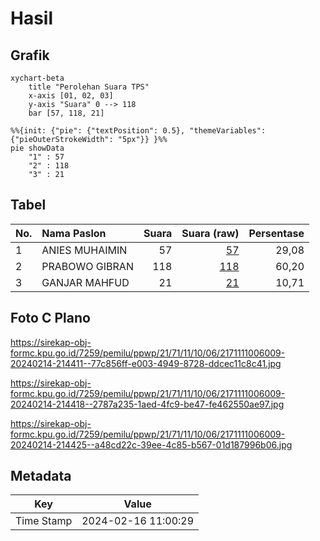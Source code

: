 # Hasil

## Grafik

```mermaid
xychart-beta
    title "Perolehan Suara TPS"
    x-axis [01, 02, 03]
    y-axis "Suara" 0 --> 118
    bar [57, 118, 21]
```

```mermaid
%%{init: {"pie": {"textPosition": 0.5}, "themeVariables": {"pieOuterStrokeWidth": "5px"}} }%%
pie showData
    "1" : 57
    "2" : 118
    "3" : 21
```

## Tabel

| No. | Nama Paslon    | Suara | Suara (raw) | Persentase |
|:--- |:-------------- | -----:| -----------:| ----------:|
| 1   | ANIES MUHAIMIN | 57    | [57][p-1]   | 29,08      |
| 2   | PRABOWO GIBRAN | 118   | [118][p-2]  | 60,20      |
| 3   | GANJAR MAHFUD  | 21    | [21][p-3]   | 10,71      |


[p-1]: https://github.com/gigit-pemilu/pemilu-2024-21-kepulauan-riau/blob/main/pilpres/hitung-suara/sub/21-kepulauan-riau/sub/71-kota-batam/sub/11-sagulung/sub/1006-sungai-pelunggut/sub/009-tps/sub/paslon-1.txt
[p-2]: https://github.com/gigit-pemilu/pemilu-2024-21-kepulauan-riau/blob/main/pilpres/hitung-suara/sub/21-kepulauan-riau/sub/71-kota-batam/sub/11-sagulung/sub/1006-sungai-pelunggut/sub/009-tps/sub/paslon-2.txt
[p-3]: https://github.com/gigit-pemilu/pemilu-2024-21-kepulauan-riau/blob/main/pilpres/hitung-suara/sub/21-kepulauan-riau/sub/71-kota-batam/sub/11-sagulung/sub/1006-sungai-pelunggut/sub/009-tps/sub/paslon-3.txt

## Foto C Plano

https://sirekap-obj-formc.kpu.go.id/7259/pemilu/ppwp/21/71/11/10/06/2171111006009-20240214-214411--77c856ff-e003-4949-8728-ddcec11c8c41.jpg

https://sirekap-obj-formc.kpu.go.id/7259/pemilu/ppwp/21/71/11/10/06/2171111006009-20240214-214418--2787a235-1aed-4fc9-be47-fe462550ae97.jpg

https://sirekap-obj-formc.kpu.go.id/7259/pemilu/ppwp/21/71/11/10/06/2171111006009-20240214-214425--a48cd22c-39ee-4c85-b567-01d187996b06.jpg


## Metadata

| Key        | Value               |
| ---------- | ------------------- |
| Time Stamp | 2024-02-16 11:00:29 |



